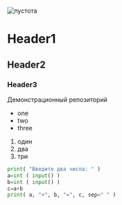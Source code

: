 ![пустота](https://user-images.githubusercontent.com/91655367/135824145-43cdc622-bf4a-42ca-8e9b-a1ea6cdfc1f5.jpg)
# Header1
## Header2
### Header3
Демонстрационный репозиторий
- one
- two
- three

1. один
2. два
3. три

```python
print( "Введите два числа: " )
a=int ( input() )
b=int ( input() )
c=a+b
print( a, "+", b, "=", c, sep=" " )
